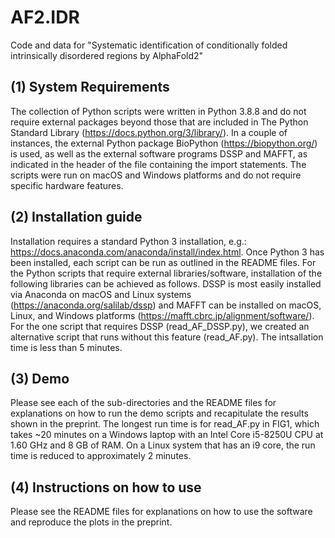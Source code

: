 # AF2.IDR
Code and data for "Systematic identification of conditionally folded intrinsically disordered regions by AlphaFold2"

## (1) System Requirements
The collection of Python scripts were written in Python 3.8.8 and do not require external packages beyond those that are included in The Python Standard Library (https://docs.python.org/3/library/). In a couple of instances, the external Python package BioPython (https://biopython.org/) is used, as well as the external software programs DSSP and MAFFT, as indicated in the header of the file containing the import statements. The scripts were run on macOS and Windows platforms and do not require specific hardware features. 

## (2) Installation guide
Installation requires a standard Python 3 installation, e.g.: https://docs.anaconda.com/anaconda/install/index.html. Once Python 3 has been installed, each script can be run as outlined in the README files. For the Python scripts that require external libraries/software, installation of the following libraries can be achieved as follows. DSSP is most easily installed via Anaconda on macOS and Linux systems (https://anaconda.org/salilab/dssp) and MAFFT can be installed on macOS, Linux, and Windows platforms (https://mafft.cbrc.jp/alignment/software/). For the one script that requires DSSP (read_AF_DSSP.py), we created an alternative script that runs without this feature (read_AF.py). The intsallation time is less than 5 minutes.

## (3) Demo
Please see each of the sub-directories and the README files for explanations on how to run the demo scripts and recapitulate the results shown in the preprint. The longest run time is for read_AF.py in FIG1, which takes ~20 minutes on a Windows laptop with an Intel Core i5-8250U CPU at 1.60 GHz and 8 GB of RAM. On a Linux system that has an i9 core, the run time is reduced to approximately 2 minutes.

## (4) Instructions on how to use
Please see the README files for explanations on how to use the software and reproduce the plots in the preprint. 
